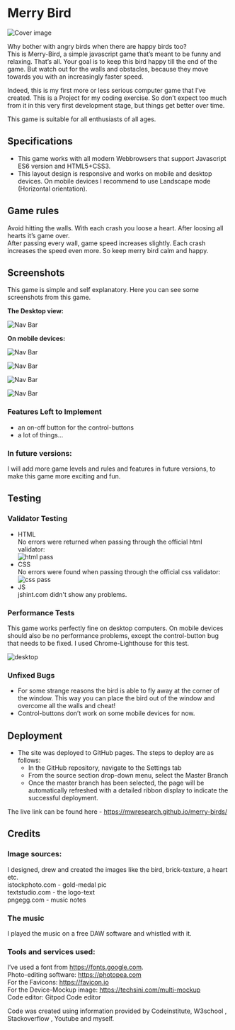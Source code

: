 # Merry Bird

![Cover image](https://mwresearch.github.io/merry-birds/doc_assets/cover.webp)

Why bother with angry birds when there are happy birds too?  
This is Merry-Bird, a simple javascript game that’s meant to be funny and relaxing. That’s all.
Your goal is to keep this bird happy till the end of the game. But watch out for the walls and obstacles, because they move towards you with an increasingly faster speed.

Indeed, this is my first more or less serious computer game that I’ve created. This is a Project for my coding exercise. So don’t expect too much from it in this very first development stage, but things get better over time.

This game is suitable for all enthusiasts of all ages.

## Specifications

- This game works with all modern Webbrowsers that support Javascript ES6 version and HTML5+CSS3.
- This layout  design is responsive and works on mobile and desktop devices. On mobile devices I recommend to use Landscape mode (Horizontal orientation).

## Game rules 

Avoid hitting the walls. With each crash you loose a heart.   After loosing all hearts it’s game over.  
After passing every wall, game speed increases slightly.  Each crash increases the speed even more.
So keep merry bird calm and happy.

## Screenshots

This game is simple and self explanatory. Here you can see some screenshots from this game.

__The Desktop view:__

![Nav Bar](https://mwresearch.github.io/merry-birds/doc_assets/dekstop-view.jpeg)

__On mobile devices:__

![Nav Bar](https://mwresearch.github.io/merry-birds/doc_assets/mobile-view.png)

![Nav Bar](https://mwresearch.github.io/merry-birds/doc_assets/start-message.jpeg)

![Nav Bar](https://mwresearch.github.io/merry-birds/doc_assets/hit-message.jpeg)

![Nav Bar](https://mwresearch.github.io/merry-birds/doc_assets/won-message.jpeg)

### Features Left to Implement

- an on-off button for the control-buttons
- a lot of things...

### In future versions:
I will add more game levels and rules and features in future versions, to make this game more exciting and fun. 

## Testing 

### Validator Testing 

- HTML  
No errors were returned when passing through the official html validator:   
![html pass](https://mwresearch.github.io/merry-birds/doc_assets/html-valid.png)
- CSS  
No errors were found when passing through the official  css validator:  
![css pass](https://mwresearch.github.io/merry-birds/doc_assets/css-valid.png)
- JS  
jshint.com didn't show any problems.

### Performance Tests

This game works perfectly fine on desktop computers. On mobile devices should also be no performance problems, except the control-button bug that needs to be fixed.
I used Chrome-Lighthouse for this test.  

![desktop](https://mwresearch.github.io/merry-birds/doc_assets/lighthouse-desktop.png)

### Unfixed Bugs

- For some strange reasons the bird is able to fly away at  the corner of the window. This way you can place the bird out of the window and overcome all the walls and cheat!
- Control-buttons don’t work on some mobile devices for now.

## Deployment 

- The site was deployed to GitHub pages. The steps to deploy are as follows: 
  - In the GitHub repository, navigate to the Settings tab 
  - From the source section drop-down menu, select the Master Branch
  - Once the master branch has been selected, the page will be automatically refreshed with a detailed ribbon display to indicate the successful deployment. 

The live link can be found here - https://mwresearch.github.io/merry-birds/


## Credits 

### Image sources: 
I designed, drew and created the images like the bird, brick-texture, a heart etc.  
istockphoto.com - gold-medal pic  
textstudio.com - the logo-text  
pngegg.com - music notes


### The music
I played the music on a free DAW software and whistled with it.

### Tools and services used:
I’ve used a font from https://fonts.google.com.   
Photo-editing software: https://photopea.com  
For the Favicons: https://favicon.io  
For the Device-Mockup image: https://techsini.com/multi-mockup  
Code editor: Gitpod Code editor  

Code was created using information provided by Codeinstitute, W3school , Stackoverflow , Youtube and myself.

